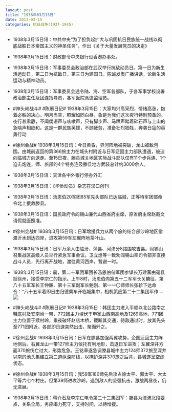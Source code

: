 ```yaml
---
layout: post
title: "1938年03月15日"
date: 2013-03-15
categories: 抗日战争(1937-1945)
---
```


<meta name="referrer" content="no-referrer" />

- 1938年3月15日讯：中共中央“为了担负起扩大与巩固抗日民族统一战线以彻底战胜日本帝国主义的神圣任务”，作出《关于大量发展党员的决定》 

- 1938年3月15日讯：财政部令中央银行设香港办事处。 

- 1938年3月15日讯：军事委员会政治部在武汉举行抗敌动员日。第一日为新生活运动日，第二日为抗敌日，第三日为建国日。陈诚发表广播讲话，论新生活运动与精神动员。 

- 1938年3月15日讯：军事委员会通令陆、海、空军各部队，于各军事学校设署政治部主任及团连指导员，各军医院派遣监理员。 

- #神头岭战斗# #陈赓日记# 1938年3月15日：大家均兴高采烈，情绪高涨，抱着必胜的决心。明月当空，照耀如同白昼，象是为我们这次夜行特别预备的。夜行甚肃静，不闻偶语声与咳嗽声，只有脚步声、马蹄声踏着碎石声与上山的急喘声相应和。这是一群民族英雄，不顾疲劳，准备壮烈牺牲，奔袭日寇的英勇行动 

- #徐州会战# 1938年3月15日讯：今日黄昏，界河阵地被突破，龙山被敌包围。由城前返回的第366旅主力在城头村附近与日军迂回主力部队遭遇，被迫向临城方向退走。至15日夜，滕县城关地区实际战斗部队仅有11个步兵连、1个迫击炮连，师、旅部的4个特务连及滕县地方武装总计约3000余人。 

- 1938年3月15日讯：天津各中外银行停办外汇 

- 1938年3月15日讯：《华侨动员》杂志在汉口创刊 

- 1938年3月15日讯：汤恩伯20军团85军先头部队已达临城，正等待军团部命令北上援救滕县。 

- 1938年3月15日讯：国民政府令阎锡山兼代山西省府主席，原省府主席赵戴文请假就医照准。 

- #徐州会战# 1938年3月15日讯：日军增援兵力从两个旅的结合部沙岭地区偷渡沂水到达西岸，进攻第59军左翼阵地茶叶山。 

- 1938年3月15日讯：日军万余人由临汾、蒲县、河津分8路围攻吉县。阎锡山召集战区高级人员举行紧急军事会议。卫立煌等一致劝阎锡山率司令部非直接战斗人员，先行离开战地，渡往黄河西岸，暂避一时。 

- 1938年3月15日讯：晨，第二十军团军团长汤恩伯偕军团参谋长万建蕃由毫县抵徐州，接受李宗仁的指示。上午8时，汤恩伯向第五十二军军长关麟征、第八十五军军长王仲廉、第十三军副军长鲍刚、第一一〇师师长张轸下达命令：“八十五军着即日由归德乘车开临城集中，相机策应第二十二集团军作 ...  <br/><img src="https://ww4.sinaimg.cn/large/aca367d8jw1e2q8abh7z5j.jpg" />

- #神头岭战斗# #陈赓日记# 1938年3月15日：韩团主力进入平顺以北公路南之鞋底村及安南岭一带，772团主力埋伏于申家山西南高地及1269高地，771团主力位置于续村岭，乘夜破坏赵店木桥，截断其交通，待敌通过时，放其先头至771团附近。各部即迅速突然出击，聚而歼之。 

- #徐州会战# 1938年3月15日讯：日军在滕县加强两翼攻势，企图迂回主力阵地侧后。右翼龙山一带127师主力依托有利地形，击退日军进攻；左翼深井方面370旅伤亡过大，形势危急。王铭章遂急调滕县城中主力124师372旅至深井以南的池头集建立第二道纵深防线，以掩护深井370旅之后背，县城遂呈空虚状态。 

- #徐州会战# 1938年3月15日讯：我59军180师先后攻占徐太平、郭太平、大太平等六七个村庄。但第38师进攻沙岭，遇到敌人的坚强抗击，激战两昼夜，仍无进展。 

- 1938年3月15日讯：蒋介石及李宗仁电令第二十二集团军：滕县为津浦北段要点，关系全局，务应竭力死守，支持时间，以待增援。 

